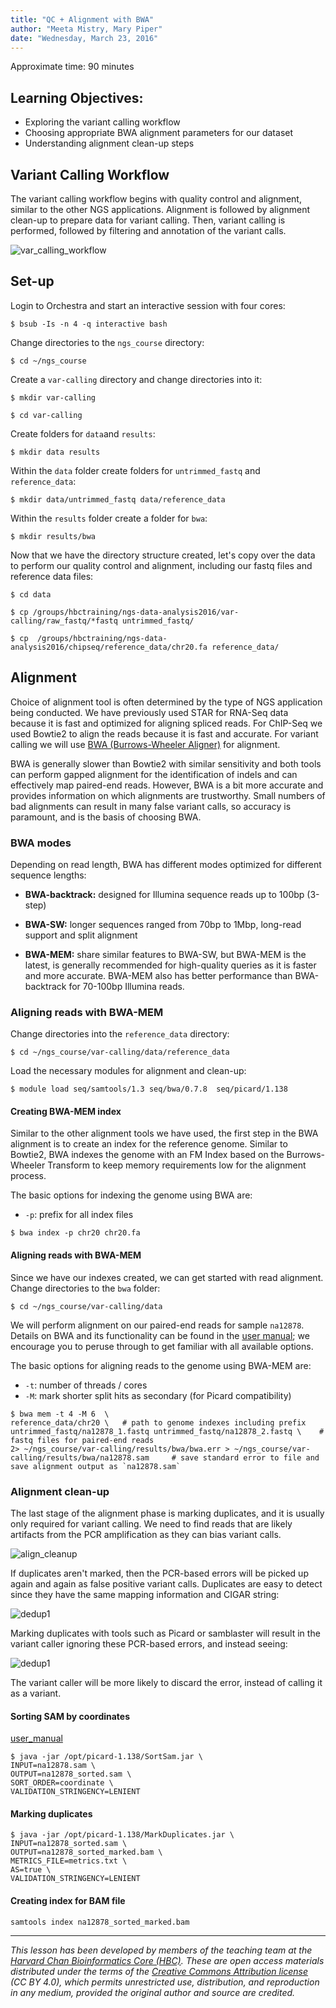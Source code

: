 ```yaml
---
title: "QC + Alignment with BWA"
author: "Meeta Mistry, Mary Piper"
date: "Wednesday, March 23, 2016"
---
```


Approximate time: 90 minutes

## Learning Objectives:

* Exploring the variant calling workflow
* Choosing appropriate BWA alignment parameters for our dataset
* Understanding alignment clean-up steps

## Variant Calling Workflow

The variant calling workflow begins with quality control and alignment, similar to the other NGS applications. Alignment is followed by alignment clean-up to prepare data for variant calling. Then, variant calling is performed, followed by filtering and annotation of the variant calls.

![var_calling_workflow](../img/variant_calling_workflow.png)

## Set-up

Login to Orchestra and start an interactive session with four cores:

```
$ bsub -Is -n 4 -q interactive bash
```

Change directories to the `ngs_course` directory:

```
$ cd ~/ngs_course
```

Create a `var-calling` directory and change directories into it:

```
$ mkdir var-calling

$ cd var-calling
```

Create folders for `data`and `results`:

```
$ mkdir data results
```

Within the `data` folder create folders for `untrimmed_fastq` and `reference_data`:

```
$ mkdir data/untrimmed_fastq data/reference_data
```

Within the `results` folder create a folder for `bwa`:

```
$ mkdir results/bwa
```

Now that we have the directory structure created, let's copy over the data to perform our quality control and alignment, including our fastq files and reference data files:

```
$ cd data

$ cp /groups/hbctraining/ngs-data-analysis2016/var-calling/raw_fastq/*fastq untrimmed_fastq/

$ cp  /groups/hbctraining/ngs-data-analysis2016/chipseq/reference_data/chr20.fa reference_data/
```


## Alignment

Choice of alignment tool is often determined by the type of NGS application being conducted. We have previously used STAR for RNA-Seq data because it is fast and optimized for aligning spliced reads. For ChIP-Seq we used Bowtie2 to align the reads because it is fast and accurate. For variant calling we will use [BWA (Burrows-Wheeler Aligner)](http://bio-bwa.sourceforge.net) for alignment. 

BWA is generally slower than Bowtie2 with similar sensitivity and both tools can perform gapped alignment for the identification of indels and can effectively map paired-end reads. However, BWA is a bit more accurate and provides information on which alignments are trustworthy. Small numbers of bad alignments can result in many false variant calls, so accuracy is paramount, and is the basis of choosing BWA.

### BWA modes

Depending on read length, BWA has different modes optimized for different sequence lengths:

- **BWA-backtrack:** designed for Illumina sequence reads up to 100bp (3-step)

- **BWA-SW:** longer sequences ranged from 70bp to 1Mbp, long-read support and split alignment

- **BWA-MEM:** share similar features to BWA-SW, but BWA-MEM is the latest, is generally recommended for high-quality queries as it is faster and more accurate. BWA-MEM also has better performance than BWA-backtrack for 70-100bp Illumina reads.

### Aligning reads with BWA-MEM

Change directories into the `reference_data` directory:

```
$ cd ~/ngs_course/var-calling/data/reference_data
```

Load the necessary modules for alignment and clean-up:

```
$ module load seq/samtools/1.3 seq/bwa/0.7.8  seq/picard/1.138
```

#### Creating BWA-MEM index

Similar to the other alignment tools we have used, the first step in the BWA alignment is to create an index for the reference genome. Similar to Bowtie2, BWA indexes the genome with an FM Index based on the Burrows-Wheeler Transform to keep memory requirements low for the alignment process. 

The basic options for indexing the genome using BWA are:

* `-p`: prefix for all index files

```
$ bwa index -p chr20 chr20.fa
```

#### Aligning reads with BWA-MEM

Since we have our indexes created, we can get started with read alignment. Change directories to the `bwa` folder:

```
$ cd ~/ngs_course/var-calling/data
```

We will perform alignment on our paired-end reads for sample `na12878`. Details on BWA and its functionality can be found in the [user manual](http://bio-bwa.sourceforge.net/bwa.shtml); we encourage you to peruse through to get familiar with all available options.

The basic options for aligning reads to the genome using BWA-MEM are:

* `-t`: number of threads / cores
* `-M`: mark shorter split hits as secondary (for Picard compatibility)
	

```
$ bwa mem -t 4 -M 6  \
reference_data/chr20 \   # path to genome indexes including prefix
untrimmed_fastq/na12878_1.fastq untrimmed_fastq/na12878_2.fastq \    # fastq files for paired-end reads
2> ~/ngs_course/var-calling/results/bwa/bwa.err > ~/ngs_course/var-calling/results/bwa/na12878.sam     # save standard error to file and save alignment output as `na12878.sam`

```
### Alignment clean-up

The last stage of the alignment phase is marking duplicates, and it is usually only required for variant calling. We need to find reads that are likely artifacts from the PCR amplification as they can bias variant calls.

![align_cleanup](../img/workflow_cleanup.png)

If duplicates aren't marked, then the PCR-based errors will be picked up again and again as false positive variant calls. Duplicates are easy to detect since they have the same mapping information and CIGAR string:  

![dedup1](../img/dedup_begin.png)

Marking duplicates with tools such as Picard or samblaster will result in the variant caller ignoring these PCR-based errors, and instead seeing:

![dedup1](../img/dedup_end.png)

The variant caller will be more likely to discard the error, instead of calling it as a variant.

#### Sorting SAM by coordinates
[user_manual](http://broadinstitute.github.io/picard/command-line-overview.html#Overview)

```
$ java -jar /opt/picard-1.138/SortSam.jar \
INPUT=na12878.sam \
OUTPUT=na12878_sorted.sam \
SORT_ORDER=coordinate \
VALIDATION_STRINGENCY=LENIENT
```

#### Marking duplicates

```
$ java -jar /opt/picard-1.138/MarkDuplicates.jar \
INPUT=na12878_sorted.sam \
OUTPUT=na12878_sorted_marked.bam \
METRICS_FILE=metrics.txt \
AS=true \
VALIDATION_STRINGENCY=LENIENT
```
#### Creating index for BAM file

```
samtools index na12878_sorted_marked.bam
```

***
*This lesson has been developed by members of the teaching team at the [Harvard Chan Bioinformatics Core (HBC)](http://bioinformatics.sph.harvard.edu/). These are open access materials distributed under the terms of the [Creative Commons Attribution license](https://creativecommons.org/licenses/by/4.0/) (CC BY 4.0), which permits unrestricted use, distribution, and reproduction in any medium, provided the original author and source are credited.*




